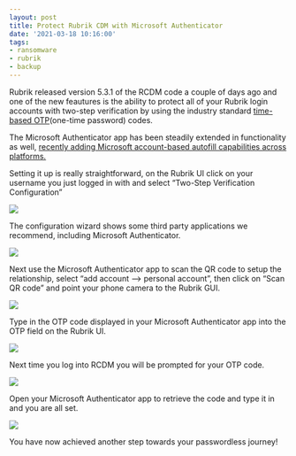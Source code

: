 ```yaml
---
layout: post
title: Protect Rubrik CDM with Microsoft Authenticator
date: '2021-03-18 10:16:00'
tags:
- ransomware
- rubrik
- backup
---
```


Rubrik released version 5.3.1 of the RCDM code a couple of days ago and one of the new feautures is the ability to protect all of your Rubrik login accounts with two-step verification by using the industry standard [time-based OTP](https://en.wikipedia.org/wiki/Time-based_One-Time_Password)(one-time password) codes.

The Microsoft Authenticator app has been steadily extended in functionality as well, [recently adding Microsoft account-based autofill capabilities across platforms.](https://www.thurrott.com/mobile/245091/microsoft-authenticator-gains-password-management-and-autofill-capabilities)

Setting it up is really straightforward, on the Rubrik UI click on your username you just logged in with and select “Two-Step Verification Configuration”

<img src="/assets/img/auth0.png">

The configuration wizard shows some third party applications we recommend, including Microsoft Authenticator.

<img src="/assets/img/auth1.png">

Next use the Microsoft Authenticator app to scan the QR code to setup the relationship, select “add account –\> personal account”, then click on “Scan QR code” and point your phone camera to the Rubrik GUI.

<img src="/assets/img/IMG_1342.PNG">

Type in the OTP code displayed in your Microsoft Authenticator app into the OTP field on the Rubrik UI.

<img src="/assets/img/auth2.png">

Next time you log into RCDM you will be prompted for your OTP code.

<img src="/assets/img/auth6.png">

Open your Microsoft Authenticator app to retrieve the code and type it in and you are all set.

<img src="/assets/img/IMG_1344.PNG">

You have now achieved another step towards your passwordless journey!

